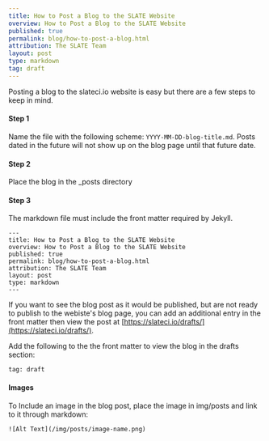 ```yaml
---
title: How to Post a Blog to the SLATE Website
overview: How to Post a Blog to the SLATE Website
published: true
permalink: blog/how-to-post-a-blog.html
attribution: The SLATE Team
layout: post
type: markdown
tag: draft
---
```


Posting a blog to the slateci.io website is easy but there are a few steps to keep in mind. 

#### Step 1

Name the file with the following scheme: <code>YYYY-MM-DD-blog-title.md</code>. Posts dated in the future will not show up on the blog page until that future date.

#### Step 2

Place the blog in the _posts directory

#### Step 3

The markdown file must include the front matter required by Jekyll.

```
---
title: How to Post a Blog to the SLATE Website
overview: How to Post a Blog to the SLATE Website
published: true
permalink: blog/how-to-post-a-blog.html
attribution: The SLATE Team
layout: post
type: markdown
---
```

If you want to see the blog post as it would be published, but are not ready to publish to the webiste's blog page, you can add an additional entry in the front matter then view the post at [https://slateci.io/drafts/](https://slateci.io/drafts/). 

Add the following to the the front matter to view the blog in the drafts section: 

```
tag: draft
```

#### Images

To Include an image in the blog post, place the image in img/posts and link to it through markdown:

```
![Alt Text](/img/posts/image-name.png)
```

